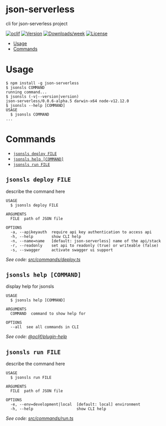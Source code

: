 json-serverless
===============

cli for json-serverless project

[![oclif](https://img.shields.io/badge/cli-oclif-brightgreen.svg)](https://oclif.io)
[![Version](https://img.shields.io/npm/v/json-serverless.svg)](https://npmjs.org/package/json-serverless)
[![Downloads/week](https://img.shields.io/npm/dw/json-serverless.svg)](https://npmjs.org/package/json-serverless)
[![License](https://img.shields.io/npm/l/json-serverless.svg)](https://github.com/pharindoko/json-serverless/blob/master/package.json)

<!-- toc -->
* [Usage](#usage)
* [Commands](#commands)
<!-- tocstop -->
# Usage
<!-- usage -->
```sh-session
$ npm install -g json-serverless
$ jsonsls COMMAND
running command...
$ jsonsls (-v|--version|version)
json-serverless/0.0.6-alpha.5 darwin-x64 node-v12.12.0
$ jsonsls --help [COMMAND]
USAGE
  $ jsonsls COMMAND
...
```
<!-- usagestop -->
# Commands
<!-- commands -->
* [`jsonsls deploy FILE`](#jsonsls-deploy-file)
* [`jsonsls help [COMMAND]`](#jsonsls-help-command)
* [`jsonsls run FILE`](#jsonsls-run-file)

## `jsonsls deploy FILE`

describe the command here

```
USAGE
  $ jsonsls deploy FILE

ARGUMENTS
  FILE  path of JSON file

OPTIONS
  -a, --apikeyauth  require api key authentication to access api
  -h, --help        show CLI help
  -n, --name=name   [default: json-serverless] name of the api/stack
  -r, --readonly    set api to readonly (true) or writeable (false)
  -s, --swagger     activate swagger ui support
```

_See code: [src/commands/deploy.ts](https://github.com/pharindoko/json-serverless/blob/v0.0.6-alpha.5/src/commands/deploy.ts)_

## `jsonsls help [COMMAND]`

display help for jsonsls

```
USAGE
  $ jsonsls help [COMMAND]

ARGUMENTS
  COMMAND  command to show help for

OPTIONS
  --all  see all commands in CLI
```

_See code: [@oclif/plugin-help](https://github.com/oclif/plugin-help/blob/v2.2.1/src/commands/help.ts)_

## `jsonsls run FILE`

describe the command here

```
USAGE
  $ jsonsls run FILE

ARGUMENTS
  FILE  path of JSON file

OPTIONS
  -e, --env=development|local  [default: local] environment
  -h, --help                   show CLI help
```

_See code: [src/commands/run.ts](https://github.com/pharindoko/json-serverless/blob/v0.0.6-alpha.5/src/commands/run.ts)_
<!-- commandsstop -->
